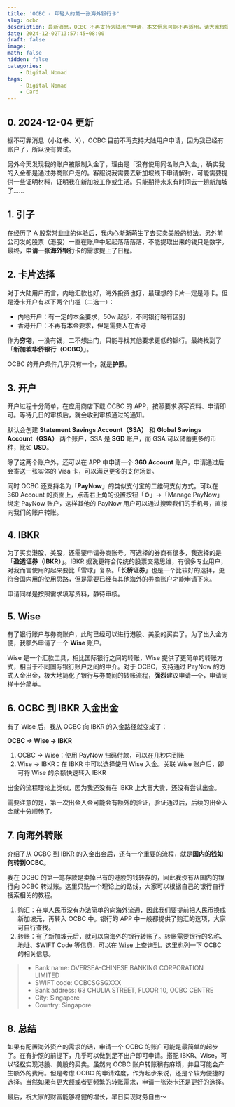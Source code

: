 ```yaml
---
title: 'OCBC - 年轻人的第一张海外银行卡'
slug: ocbc
description: 最新消息，OCBC 不再支持大陆用户申请，本文信息可能不再适用，请大家根据自身情况谨慎参考。
date: 2024-12-02T13:57:45+08:00
draft: false
image:
math: false
hidden: false
categories:
    - Digital Nomad
tags:
    - Digital Nomad
    - Card
---
```


## 0. 2024-12-04 更新

据不可靠消息（小红书、X），OCBC 目前不再支持大陆用户申请，因为我已经有账户了，所以没有尝试。

另外今天发现我的账户被限制入金了，理由是「没有使用同名账户入金」，确实我的入金都是通过券商账户走的。客服说我需要去新加坡线下申请解封，可能需要提供一些证明材料，证明我在新加坡工作或生活。只能期待未来有时间去一趟新加坡了......

## 1. 引子

在经历了 A 股常常韭韭的体验后，我内心渐渐萌生了去买卖美股的想法。另外前公司发的股票（港股）一直在账户中起起落落落落，不能提取出来的钱只是数字。最终，**申请一张海外银行卡**的需求提上了日程。

## 2. 卡片选择

对于大陆用户而言，内地汇款也好，海外投资也好，最理想的卡片一定是港卡。但是港卡开户有以下两个门槛（二选一）：

- 内地开户：有一定的本金要求，50w 起步，不同银行略有区别
- 香港开户：不再有本金要求，但是需要人在香港

作为**穷宅**，一没有钱，二不想出门，只能寻找其他要求更低的银行。最终找到了「**新加坡华侨银行（OCBC）**」。

OCBC 的开户条件几乎只有一个，就是**护照**。

## 3. 开户

开户过程十分简单，在应用商店下载 OCBC 的 APP，按照要求填写资料、申请即可。等待几日的审核后，就会收到审核通过的通知。

默认会创建 **Statement Savings Account（SSA）** 和 **Global Savings Account（GSA）** 两个账户，SSA 是 **SGD** 账户，而 GSA 可以储蓄更多的币种，比如 **USD**。

除了这两个账户外，还可以在 APP 中申请一个 **360 Account** 账户，申请通过后会寄送一张实体的 Visa 卡，可以满足更多的支付场景。

同时 OCBC 还支持名为「**PayNow**」的类似支付宝的二维码支付方式。可以在 360 Account 的页面上，点击右上角的设置按钮「⚙️」->「Manage PayNow」绑定 PayNow 账户，这样其他的 PayNow 用户可以通过搜索我们的手机号，直接向我们的账户转账。

## 4. IBKR

为了买卖港股、美股，还需要申请券商账号。可选择的券商有很多，我选择的是「**盈透证券（IBKR）**」。IBKR 据说更符合传统的股票交易思维，有很多专业用户，对我而言使用的起来要比「雪球」复杂。「**长桥证券**」也是一个比较好的选择，更符合国内用的使用思路，但是需要已经有其他海外的券商账户才能申请下来。

申请同样是按照需求填写资料，静待审核。

## 5. Wise

有了银行账户与券商账户，此时已经可以进行港股、美股的买卖了。为了出入金方便，我额外申请了一个 **Wise** 账户。

Wise 是一个汇款工具，相比国际银行之间的转账，Wise 提供了更简单的转账方式，相当于不同国际银行账户之间的中介。对于 OCBC，支持通过 PayNow 的方式入金出金，极大地简化了银行与券商间的转账流程，**强烈**建议申请一个，申请同样十分简单。

## 6. OCBC 到 IBKR 入金出金

有了 Wise 后，我从 OCBC 向 IBKR 的入金路径就变成了：

**OCBC -> Wise -> IBKR**

1. OCBC -> Wise：使用 PayNow 扫码付款，可以在几秒内到账
2. Wise -> IBKR：在 IBKR 中可以选择使用 Wise 入金。关联 Wise 账户后，即可将 Wise 的余额快速转入 IBKR

出金的流程理论上类似，因为我还没有在 IBKR 上大富大贵，还没有尝试出金。

需要注意的是，第一次出金入金可能会有额外的验证，验证通过后，后续的出金入金就十分顺畅了。

## 7. 向海外转账

介绍了从 OCBC 到 IBKR 的入金出金后，还有一个重要的流程，就是**国内的钱如何转到OCBC**。

我在 OCBC 的第一笔存款是卖掉已有的港股的钱转存的，因此我没有从国内的银行向 OCBC 转过账。这里只贴一个理论上的路线，大家可以根据自己的银行自行搜索相关的教程。

1. 购汇：在岸人民币没有办法简单的向海外流通，因此我们要提前把人民币换成新加坡元，再转入 OCBC 中。银行的 APP 中一般都提供了购汇的选项，大家可自行查找。
2. 转账：有了新加坡元后，就可以向海外的银行转账了。转账需要银行的名称、地址、SWIFT Code 等信息，可以在 [Wise](https://wise.com/gb/swift-codes/countries/singapore/ocbc-swift-code) 上查询到。这里也列一下 OCBC 的相关信息。

> - Bank name: OVERSEA-CHINESE BANKING CORPORATION LIMITED
> - SWIFT code: OCBCSGSGXXX
> - Bank address: 63 CHULIA STREET, FLOOR 10, OCBC CENTRE
> - City: Singapore
> - Country: Singapore

## 8. 总结

如果有配置海外资产的需求的话，申请一个 OCBC 的账户可能是最简单的起步了。在有护照的前提下，几乎可以做到足不出户即可申请。搭配 IBKR、Wise，可以轻松实现港股、美股的买卖。虽然向 OCBC 账户转账稍有麻烦，并且可能会产生额外的费用。但是考虑 OCBC 的申请难度，作为起步来说，还是个较为便捷的选择。当然如果有更大额或者更频繁的转账需求，申请一张港卡还是更好的选择。

最后，祝大家的财富能够稳健的增长，早日实现财务自由～